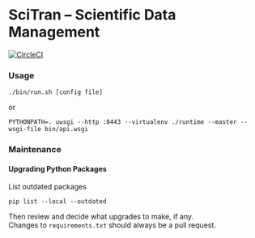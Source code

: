 # SciTran – Scientific Data Management

[![CircleCI](https://circleci.com/gh/nih-fmrif/bids-core/tree/dsst.svg?style=shield&circle-token=23b4f2363af393753b7ac991e3151e903236fbf5)](https://circleci.com/gh/nih-fmrif/bids-core/tree/dsst)

### Usage
```
./bin/run.sh [config file]
```
or
```
PYTHONPATH=. uwsgi --http :8443 --virtualenv ./runtime --master --wsgi-file bin/api.wsgi
```


### Maintenance

#### Upgrading Python Packages

List outdated packages
```
pip list --local --outdated
```

Then review and decide what upgrades to make, if any.<br>
Changes to `requirements.txt` should always be a pull request.

